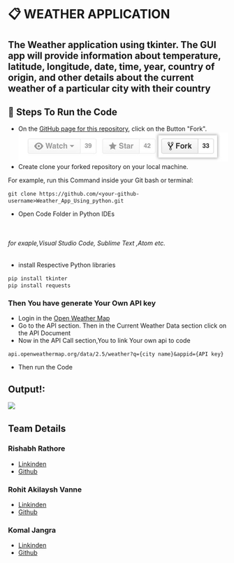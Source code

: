 # 📋 WEATHER APPLICATION
## **The Weather application using tkinter. The GUI app will provide information about temperature, latitude, longitude, date, time, year, country of origin, and other details about the current weather of a particular city with their country**

## 📌 Steps To Run the Code

* On the [GitHub page for this repository](https://github.com/rishabhrathore055/Weather_App_Using_python), click on
the Button "Fork".
![](image/fork.jpg)
* Create clone your forked repository on your local machine.

For example, run this Command inside your Git bash or terminal:
```
git clone https://github.com/<your-github-username>Weather_App_Using_python.git
````
* Open Code Folder in Python IDEs
<br>

###### for exaple,Visual Studio Code, Sublime Text ,Atom etc.
* install Respective Python libraries
```
pip install tkinter
pip install requests
```
### Then You have generate Your Own API key
* Login in the [Open Weather Map](https://openweathermap.org/)
* Go to the API section. Then in the Current Weather Data section click on the API Document
* Now in the API Call section,You to link Your own api to code
```
api.openweathermap.org/data/2.5/weather?q={city name}&appid={API key}
```
* Then run the Code

## Output!:
![](image.png)

## Team Details
### Rishabh Rathore 
* [Linkinden](https://www.linkedin.com/in/rishabhrathore)
* [Github](https://github.com/Rishabhrathore055)
### Rohit Akilaysh Vanne 
* [Linkinden](https://www.linkedin.com/in/rohit-akilaysh-vanne/)
* [Github](https://github.com/RohitVanne)

### Komal Jangra 
* [Linkinden](https://www.linkedin.com/in/komal-jangra-378053109/)
* [Github](https://github.com/komaljangra )

